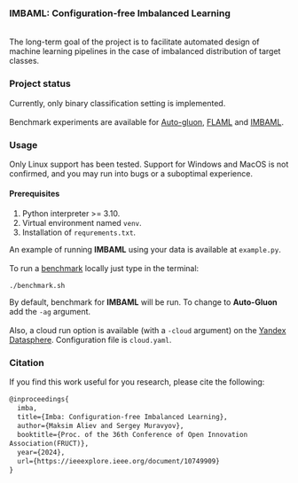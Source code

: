 
<h3>IMBAML: Configuration-free Imbalanced Learning</h3>

[comment]: <> (<div align="center">)

[comment]: <> (<img src="https://raw.githubusercontent.com/AxiomAlive/ImbaML/master/.github/assets/logo.png" height="200">)

[comment]: <> (</div>)
<br>
The long-term goal of the project is to facilitate automated design of machine learning pipelines in the case of imbalanced distribution of target classes.

### Project status
Currently, only binary classification setting is implemented.
<br/>
<br/>
Benchmark experiments are available for [Auto-gluon](https://github.com/autogluon/autogluon), [FLAML](https://github.com/microsoft/FLAML) and [IMBAML](https://github.com/AxiomAlive/ImbaML).

### Usage
Only Linux support has been tested. Support for Windows and MacOS is not confirmed, and you may run into bugs or a suboptimal experience.

#### Prerequisites

1. Python interpreter >= 3.10.
2. Virtual environment named `venv`.
3. Installation of `requrements.txt`.

An example of running **IMBAML** using your data is available at `example.py`.
<br>
<br>
To run a [benchmark](https://imbalanced-learn.org/stable/references/generated/imblearn.datasets.fetch_datasets.html#imblearn.datasets.fetch_datasets) locally just type in the terminal:
```
./benchmark.sh
```
By default, benchmark for **IMBAML** will be run. To change to **Auto-Gluon** add the `-ag` argument. 
<br>
<br>
Also, a cloud run option is available (with a `-cloud` argument) on the [Yandex Datasphere](https://datasphere.yandex.cloud/). Configuration file is `cloud.yaml`.

[comment]: <> (<br>)
[comment]: <> (An example of usage with your data is available at `example.py`.)

### Citation

If you find this work useful for you research, please cite the following:
```
@inproceedings{
  imba,
  title={Imba: Configuration-free Imbalanced Learning},
  author={Maksim Aliev and Sergey Muravyov},
  booktitle={Proc. of the 36th Conference of Open Innovation Association(FRUCT)},
  year={2024},
  url={https://ieeexplore.ieee.org/document/10749909}
}
```



